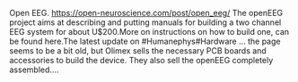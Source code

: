 Open EEG. https://open-neuroscience.com/post/open_eeg/
The openEEG project aims at describing and putting manuals for building a two channel EEG system for about U$200.More on instructions on how to build one, can be found here.The latest update on #Humanephys#Hardware ...
 the page seems to be a bit old, but Olimex sells the necessary PCB boards and accessories to build the device. They also sell the openEEG completely assembled....

